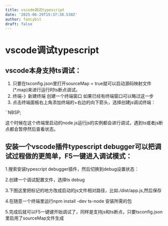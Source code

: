 ```yaml
---
title: vscode调试typescript
date: '2025-06-29T15:37:38.530Z'
author: fancybit
draft: false
---
```

<div class="header"><h1 class="single-title animate__animated animate__pulse animate__faster">vscode调试typescript</h1></div>

<div class="content" id="content"><h2 id="vscode本身支持ts调试">vscode本身支持ts调试：</h2><ol><li>只要在tsconfig.json里打开sourceMap = true就可以启动源码映射文件(*.map)来进行运行时ts断点调试。</li><li>终端-》新建终端 创建一个终端窗口 如果已经有终端窗口可以略过这一步</li><li>点击终端面板右上角添加终端的+右边的向下箭头，选择创建js调试终端：<!-- raw HTML omitted --></li></ol><p><!-- raw HTML omitted -->¨NBSP;<!-- raw HTML omitted --></p><p>这个时候在这个终端里启动的node.js运行js的实例都会进行调试，遇到ts或者js断点都会暂停然后查看状态。</p><h2 id="安装一个vscode插件typescript-debugger可以把调试过程做的更简单f5一键进入调试模式">安装一个vscode插件typescript debugger可以把调试过程做的更简单，F5一键进入调试模式：</h2><p>1.搜索安装typescript debugger插件，然后切换到debug设置状态：<!-- raw HTML omitted --></p><p><!-- raw HTML omitted --> <!-- raw HTML omitted --></p><p>2.创建一个调试配置文件，选择ts debug<!-- raw HTML omitted --></p><p><!-- raw HTML omitted --> <!-- raw HTML omitted --> <!-- raw HTML omitted --><!-- raw HTML omitted --><!-- raw HTML omitted --></p><p>3.下图这里把标记的地方改成启动的js文件相对路径，比如./dist/app.js,然后保存<!-- raw HTML omitted --></p><p><!-- raw HTML omitted --> <!-- raw HTML omitted --></p><p>4.在随意一个终端里运行npm install -dev ts-node 安装所需的包</p><p>5.完成后就可以F5一键键开始调试了，同样是支持js和ts断点，只要tsconfig.json里启用了sourceMap文件生成</p></div>


